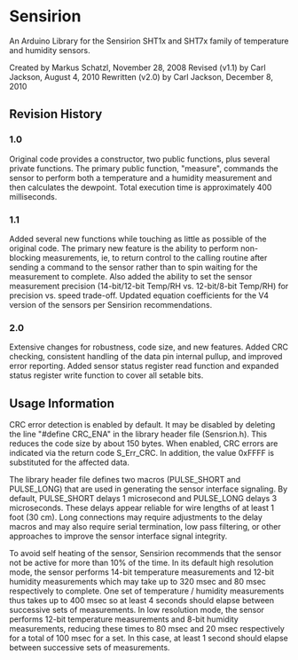 # Sensirion

An Arduino Library for the Sensirion SHT1x and SHT7x family of temperature and humidity sensors.

Created by Markus Schatzl, November 28, 2008
Revised (v1.1) by Carl Jackson, August 4, 2010
Rewritten (v2.0) by Carl Jackson, December 8, 2010

## Revision History

### 1.0

Original code provides a constructor, two public functions, plus several private functions.  The primary public function, "measure", commands the sensor to perform both a temperature and a humidity measurement and then calculates the dewpoint.  Total execution time is approximately 400 milliseconds.

### 1.1

Added several new functions while touching as little as possible of the original code.  The primary new feature is the ability to perform non-blocking measurements, ie, to return control to the calling routine after sending a command to the sensor rather than to spin waiting for the measurement to complete.  Also added the ability to set the sensor measurement precision (14-bit/12-bit Temp/RH vs. 12-bit/8-bit Temp/RH) for precision vs. speed trade-off.  Updated equation coefficients for the V4 version of the sensors per Sensirion recommendations.

### 2.0

Extensive changes for robustness, code size, and new features.  Added CRC checking, consistent handling of the data pin internal pullup, and improved error reporting.  Added sensor status register read function and expanded status register write function to cover all setable bits.

## Usage Information

CRC error detection is enabled by default.  It may be disabled by deleting the line "#define CRC_ENA" in the library header file (Sensrion.h).  This reduces the code size by about 150 bytes.  When enabled, CRC errors are indicated via the return code S_Err_CRC.  In addition, the value 0xFFFF is substituted for the affected data.

The library header file defines two macros (PULSE_SHORT and PULSE_LONG) that are used in generating the sensor interface signaling.  By default, PULSE_SHORT delays 1 microsecond and PULSE_LONG delays 3 microseconds. These delays appear reliable for wire lengths of at least 1 foot (30 cm). Long connections may require adjustments to the delay macros and may also require serial termination, low pass filtering, or other approaches to improve the sensor interface signal integrity.

To avoid self heating of the sensor, Sensirion recommends that the sensor not be active for more than 10% of the time.  In its default high resolution mode, the sensor performs 14-bit temperature measurements and 12-bit humidity measurements which may take up to 320 msec and 80 msec respectively to complete.  One set of temperature / humidity measurements thus takes up to 400 msec so at least 4 seconds should elapse between successive sets of measurements.  In low resolution mode, the sensor performs 12-bit temperature measurements and 8-bit humidity measurements, reducing these times to 80 msec and 20 msec respectively for a total of 100 msec for a set.  In this case, at least 1 second should elapse between successive sets of measurements.
